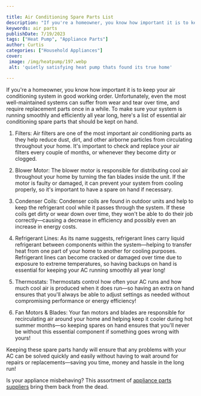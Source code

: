 ```yaml
---

title: Air Conditioning Spare Parts List
description: "If you're a homeowner, you know how important it is to keep your air conditioning system in good working order. Unfortunately, eve...get more detail"
keywords: air parts
publishDate: 7/19/2023
tags: ["Heat Pump", "Appliance Parts"]
author: Curtis
categories: ["Household Appliances"]
cover: 
 image: /img/heatpump/197.webp
 alt: 'quietly satisfying heat pump thats found its true home'

---
```


If you're a homeowner, you know how important it is to keep your air conditioning system in good working order. Unfortunately, even the most well-maintained systems can suffer from wear and tear over time, and require replacement parts once in a while. To make sure your system is running smoothly and efficiently all year long, here's a list of essential air conditioning spare parts that should be kept on hand. 

1. Filters: Air filters are one of the most important air conditioning parts as they help reduce dust, dirt, and other airborne particles from circulating throughout your home. It's important to check and replace your air filters every couple of months, or whenever they become dirty or clogged. 

2. Blower Motor: The blower motor is responsible for distributing cool air throughout your home by turning the fan blades inside the unit. If the motor is faulty or damaged, it can prevent your system from cooling properly, so it's important to have a spare on hand if necessary. 

3. Condenser Coils: Condenser coils are found in outdoor units and help to keep the refrigerant cool while it passes through the system. If these coils get dirty or wear down over time, they won't be able to do their job correctly—causing a decrease in efficiency and possibly even an increase in energy costs. 

4. Refrigerant Lines: As its name suggests, refrigerant lines carry liquid refrigerant between components within the system—helping to transfer heat from one part of your home to another for cooling purposes. Refrigerant lines can become cracked or damaged over time due to exposure to extreme temperatures, so having backups on hand is essential for keeping your AC running smoothly all year long! 

5. Thermostats: Thermostats control how often your AC runs and how much cool air is produced when it does run—so having an extra on hand ensures that you'll always be able to adjust settings as needed without compromising performance or energy efficiency! 

6. Fan Motors & Blades: Your fan motors and blades are responsible for recirculating air around your home and helping keep it cooler during hot summer months—so keeping spares on hand ensures that you'll never be without this essential component if something goes wrong with yours! 

Keeping these spare parts handy will ensure that any problems with your AC can be solved quickly and easily without having to wait around for repairs or replacements—saving you time, money and hassle in the long run!

Is your appliance misbehaving? This assortment of <a href="/pages/appliance-parts-suppliers/">appliance parts suppliers</a> bring them back from the dead.
